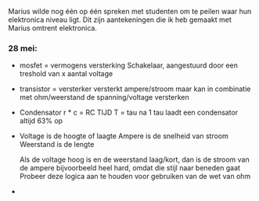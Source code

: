 Marius wilde nog één op één spreken met studenten om te peilen waar hun elektronica niveau ligt.
Dit zijn aantekeningen die ik heb gemaakt met Marius omtrent elektronica.

### 28 mei:
- mosfet = vermogens versterking
  Schakelaar, aangestuurd door een treshold van x aantal voltage

- transistor = versterker
  versterkt ampere/stroom maar kan in combinatie met ohm/weerstand de spanning/voltage versterken

- Condensator r * c = RC TIJD
  T = tau
  na 1 tau laadt een condensator altijd 63% op

- Voltage is de hoogte of laagte
  Ampere is de snelheid van stroom
  Weerstand is de lengte

  Als de voltage hoog is en de weerstand laag/kort, dan is de stroom van de ampere bijvoorbeeld heel hard, omdat die stijl naar beneden gaat
  Probeer deze logica aan te houden voor gebruiken van de wet van ohm

-
